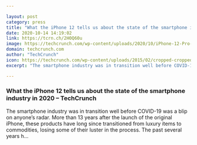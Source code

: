 ```yaml
---

layout: post
category: press
title: "What the iPhone 12 tells us about the state of the smartphone industry in 2020"
date: 2020-10-14 14:19:02
link: https://tcrn.ch/2H0Q60u
image: https://techcrunch.com/wp-content/uploads/2020/10/iPhone-12-Pro-_pacific-blue.jpg?w=711
domain: techcrunch.com
author: "TechCrunch"
icon: https://techcrunch.com/wp-content/uploads/2015/02/cropped-cropped-favicon-gradient.png?w=180
excerpt: "The smartphone industry was in transition well before COVID-19 was a blip on anyone’s radar. More than 13 years after the launch of the original iPhone, these products have long since transitioned from luxury items to commodities, losing some of their luster in the process. The past several years h…"

---
```


### What the iPhone 12 tells us about the state of the smartphone industry in 2020 – TechCrunch

The smartphone industry was in transition well before COVID-19 was a blip on anyone’s radar. More than 13 years after the launch of the original iPhone, these products have long since transitioned from luxury items to commodities, losing some of their luster in the process. The past several years h…